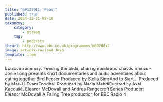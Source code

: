 ```yaml
---
title: "&#127911; Feast"
published: true
date: 2024-12-21-09-10
taxonomy:
    category:
        - stream
    tag:
        - podcasts
theurl: http://www.bbc.co.uk/programmes/m00260x7
image: artwork-resized.JPEG
template: item
---
```


Episode summary: Feeding the birds, sharing meals and chaotic menus - Josie Long presents short documentaries and audio adventures about eating together.Bird Feeder Produced by Stella SimsAnd to Start&hellip; Produced by Mae-Li EvansFoodhall Produced by Nadia MehdiCurated by Axel Kacouti&eacute;, Eleanor McDowall and Andrea Rangecroft Series Producer: Eleanor McDowall A Falling Tree production for BBC Radio 4
